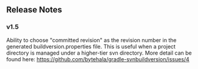 ## Release Notes

### v1.5
Ability to choose "committed revision" as the revision number in the generated buildversion.properties file.
This is useful when a project directory is managed under a higher-tier svn directory.
More detail can be found here: https://github.com/bytehala/gradle-svnbuildversion/issues/4

